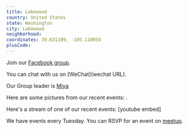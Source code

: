 ```yaml
---
title: Lakewood
country: United States
state: Washington
city: Lakewood
neighborhood: 
coordinates: 39.631109, -105.110058
plusCode:
---
```

Join our [Facebook group](https://www.facebook.com/groups/free.code.camp.lakewood).

You can chat with us on [WeChat](wechat URL).

Our Group leader is [Miya](freecodecamp.org/miya)

Here are some pictures from our recent events:
![]().

Here's a stream of one of our recent events:
[youtube embed]

We have events every Tuesday. You can RSVP for an event on [meetup](meetupurl).
